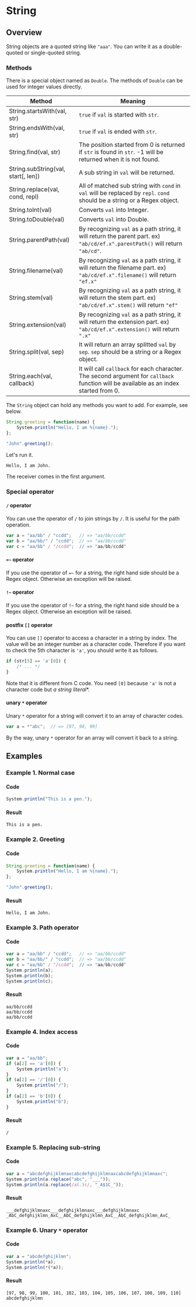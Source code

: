 # String

## Overview

String objects are a quoted string like `"aaa"`.
You can write it as a double-quoted or single-quoted string.

### Methods

There is a special object named as `Double`.
The methods of `Double` can be used for integer values directly.

|               Method                |                                                                Meaning                                                                |
| ----------------------------------- | ------------------------------------------------------------------------------------------------------------------------------------- |
| String.startsWith(val, str)         | `true` if `val` is started with `str`.                                                                                                |
| String.endsWith(val, str)           | `true` if `val` is ended with `str`.                                                                                                  |
| String.find(val, str)               | The position started from 0 is returned if `str` is found in `str`. -1 will be returned when it is not found.                         |
| String.subString(val, start[, len]) | A sub string in `val` will be returned.                                                                                               |
| String.replace(val, cond, repl)     | All of matched sub string with `cond` in `val` will be replaced by `repl`. `cond` should be a string or a Regex object.               |
| String.toInt(val)                   | Converts `val` into Integer.                                                                                                          |
| String.toDouble(val)                | Converts `val` into Double.                                                                                                           |
| String.parentPath(val)              | By recognizing `val` as a path string, it will return the parent part. ex) `"ab/cd/ef.x".parentPath()` will return `"ab/cd"`.         |
| String.filename(val)                | By recognizing `val` as a path string, it will return the filename part. ex) `"ab/cd/ef.x".filename()` will return `"ef.x"`           |
| String.stem(val)                    | By recognizing `val` as a path string, it will return the stem part. ex) `"ab/cd/ef.x".stem()` will return `"ef"`                     |
| String.extension(val)               | By recognizing `val` as a path string, it will return the extension part. ex) `"ab/cd/ef.x".extension()` will return `".x"`           |
| String.split(val, sep)              | It will return an array splitted `val` by `sep`. `sep` should be a string or a Regex object.                                          |
| String.each(val, callback)          | It will call `callback` for each character. The second argument for `callback` function will be available as an index started from 0. |

The `String` object can hold any methods you want to add.
For example, see below.

```javascript
String.greeting = function(name) {
    System.println("Hello, I am %{name}.");
};

"John".greeting();
```

Let's run it.

```
Hello, I am John.
```

The receiver comes in the first argument.

### Special operator

#### `/` operator

You can use the operator of `/` to join strings by `/`.
It is useful for the path operation.

```javascript
var a = "aa/bb" / "ccdd";   // => "aa/bb/ccdd"
var b = "aa/bb/" / "ccdd";  // => "aa/bb/ccdd"
var c = "aa/bb" / "/ccdd";  // => "aa/bb/ccdd"
```

#### `=~` operator

If you use the operator of `=~` for a string, the right hand side should be a Regex object.
Otherwise an exception will be raised.

#### `!~` operator

If you use the operator of `!~` for a string, the right hand side should be a Regex object.
Otherwise an exception will be raised.

#### postfix `[]` operator

You can use `[]` operator to access a character in a string by index.
The value will be an integer number as a character code.
Therefore if you want to check the 5th character is `'a'`, you should write it as follows.

```javascript
if (str[5] == 'a'[0]) {
    /* ... */
}
```

Note that it is different from C code.
You need `[0]` because `'a'` is not a character code but *a string literal**.

#### unary `*` operator

Unary `*` operator for a string will convert it to an array of character codes.

```javascript
var a = *"abc";  // => [97, 98, 99]
```

By the way,  unary `*` operator for an array will convert it back to a string.

## Examples

### Example 1. Normal case

#### Code

```javascript
System.println("This is a pen.");
```

#### Result

```
This is a pen.
```

### Example 2. Greeting

#### Code

```javascript
String.greeting = function(name) {
    System.println("Hello, I am %{name}.");
};

"John".greeting();
```

#### Result

```
Hello, I am John.
```

### Example 3. Path operator

#### Code

```javascript
var a = "aa/bb" / "ccdd";   // => "aa/bb/ccdd"
var b = "aa/bb/" / "ccdd";  // => "aa/bb/ccdd"
var c = "aa/bb" / "/ccdd";  // => "aa/bb/ccdd"
System.println(a);
System.println(b);
System.println(c);
```

#### Result

```
aa/bb/ccdd
aa/bb/ccdd
aa/bb/ccdd
```

### Example 4. Index access

#### Code

```javascript
var a = "aa/bb";
if (a[2] == 'a'[0]) {
    System.println("a");
}
if (a[2] == '/'[0]) {
    System.println("/");
}
if (a[2] == 'b'[0]) {
    System.println("b");
}
```

#### Result

```
/
```

### Example 5. Replacing sub-string

#### Code

```javascript
var a = "abcdefghijklmnaxcabcdefghijklmnaxcabcdefghijklmnaxc";
System.println(a.replace("abc", "___"));
System.println(a.replace(/a(.)c/, "_A$1C_"));
```

#### Result

```
___defghijklmnaxc___defghijklmnaxc___defghijklmnaxc
_AbC_defghijklmn_AxC__AbC_defghijklmn_AxC__AbC_defghijklmn_AxC_
```

### Example 6. Unary `*` operator

#### Code

```javascript
var a = "abcdefghijklmn";
System.println(*a);
System.println(*(*a));
```

#### Result

```
[97, 98, 99, 100, 101, 102, 103, 104, 105, 106, 107, 108, 109, 110]
abcdefghijklmn
```
